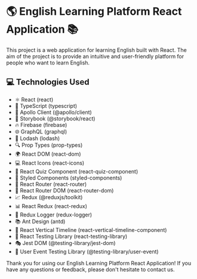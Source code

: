  <h1>🌎 English Learning Platform React Application 📚</h1>
<p>This project is a web application for learning English built with React. The aim of the project is to provide an intuitive and user-friendly platform for people who want to learn English.</p>

<h2>💻 Technologies Used</h2>
<ul>
    <li>⚛️ React (react)</li>
    <li>📜 TypeScript (typescript)</li>
    <li>🚀 Apollo Client (@apollo/client)</li>
    <li>📖 Storybook (@storybook/react)</li>
    <li>🔥 Firebase (firebase)</li>
    <li>🌐 GraphQL (graphql)</li>
    <li>🧮 Lodash (lodash)</li>
    <li>🔍 Prop Types (prop-types)</li>
    <li>🌍 React DOM (react-dom)</li>
    <li>💻 React Icons (react-icons)</li>
    <li>📝 React Quiz Component (react-quiz-component)</li>
    <li>🎨 Styled Components (styled-components)</li>
    <li>🚦 React Router (react-router)</li>
    <li>🔗 React Router DOM (react-router-dom)</li>
    <li>📈 Redux (@reduxjs/toolkit)</li>
    <li>📊 React Redux (react-redux)</li>
    <li>📝 Redux Logger (redux-logger)</li>
    <li>📚 Ant Design (antd)</li>
    <li>📆 React Vertical Timeline (react-vertical-timeline-component)</li>
    <li>🧪 React Testing Library (react-testing-library)</li>
    <li>🎭 Jest DOM (@testing-library/jest-dom)</li>
    <li>🤖 User Event Testing Library (@testing-library/user-event)</li>
</ul>
<p>Thank you for using our English Learning Platform React Application! If you have any questions or feedback, please don't hesitate to contact us.</p>

